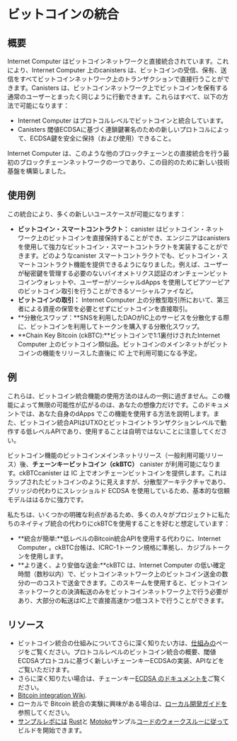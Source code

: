 # ビットコインの統合

## 概要

Internet Computer はビットコインネットワークと直接統合されています。これにより、Internet Computer 上のcanisters は、ビットコインの受信、保有、送信をすべてビットコインネットワーク上のトランザクションで直接行うことができます。Canisters は、ビットコインネットワーク上でビットコインを保有する通常のユーザーとまったく同じように行動できます。これらはすべて、以下の方法で可能になります：

- Internet Computer はプロトコルレベルでビットコインと統合しています。
- Canisters 閾値ECDSAに基づく連鎖鍵署名のための新しいプロトコルによって、ECDSA鍵を安全に保持（および使用）できること。

Internet Computer は、このような他のブロックチェーンとの直接統合を行う最初のブロックチェーンネットワークの一つであり、この目的のために新しい技術基盤を構築しました。

## 使用例

この統合により、多くの新しいユースケースが可能になります：

- **ビットコイン・スマートコントラクト：** canister はビットコイン・ネットワーク上のビットコインを直接保持することができ、エンジニアはcanisters を使用して強力なビットコイン・スマートコントラクトを実装することができます。どのようなcanister スマートコントラクトでも、ビットコイン・スマートコントラクト機能を提供できるようになりました。例えば、ユーザーが秘密鍵を管理する必要のないバイオメトリクス認証のオンチェーンビットコインウォレットや、ユーザーがソーシャルdApps を使用してピアツーピアのビットコイン取引を行うことができるソーシャルファイなど。
- **ビットコインの取引：** Internet Computer 上の分散型取引所において、第三者による資産の保管を必要とせずにビットコインを直接取引。
- **分散化スワップ：**SNSを利用したDAOがIC上のサービスを分散化する際に、ビットコインを利用してトークンを購入する分散化スワップ。
- **Chain Key Bitcoin (ckBTC):**ビットコインで1:1裏付けされたInternet Computer 上のビットコイン類似品。ビットコインのメインネットがビットコインの機能をリリースした直後に IC 上で利用可能になる予定。

## 例

これらは、ビットコイン統合機能の使用方法のほんの一例に過ぎません。この機能によって無限の可能性が広がるのは、あなたの想像力だけです。このドキュメントでは、あなた自身のdApps でこの機能を使用する方法を説明します。また、ビットコイン統合APIはUTXOとビットコイントランザクションレベルで動作する低レベルAPIであり、使用することは自明ではないことに注意してください。

ビットコイン機能のビットコインメインネットリリース（一般利用可能リリース）後、**チェーンキービットコイン（ckBTC）** canister が利用可能になります。ckBTCcanister は IC 上でオンチェーンビットコインを提供します。これはラップされたビットコインのように見えますが、分散型アーキテクチャであり、ブリッジの代わりにスレッショルド ECDSA を使用しているため、基本的な信頼モデルははるかに強力です。

私たちは、いくつかの明確な利点があるため、多くの人々がプロジェクトに私たちのネイティブ統合の代わりにckBTCを使用することを好むと想定しています：

- **統合が簡単:**低レベルのBitcoin統合APIを使用する代わりに、Internet Computer 。ckBTC台帳は、ICRC-1トークン規格に準拠し、カジブルトークンを使用します。
- **より速く、より安価な送金:**ckBTC は、Internet Computer の低い確定時間（数秒以内）で、ビットコインネットワーク上のビットコイン送金の数分の一のコストで送金できます。このスキームを使用すると、ビットコインネットワークとの決済転送のみをビットコインネットワーク上で行う必要があり、大部分の転送はIC上で直接高速かつ低コストで行うことができます。

## リソース

- ビットコイン統合の仕組みについてさらに深く知りたい方は、[仕組みの](bitcoin-how-it-works.md)ページをご覧ください。プロトコルレベルのビットコイン統合の概要、閾値ECDSAプロトコルに基づく新しいチェーンキーECDSAの実装、APIなどをご覧いただけます。
- さらに深く知りたい場合は、チェーンキー[ECDSA のドキュメントを](https://internetcomputer.org/docs/current/developer-docs/integrations/t-ecdsa)ご覧ください。
- [Bitcoin integration Wiki](https://wiki.internetcomputer.org/wiki/Bitcoin_integration).
- ローカルで Bitcoin 統合の実験に興味がある場合は、[ローカル開発ガイドを](local-development.md)参照してください。
- [サンプルレポには](https://github.com/dfinity/examples) [Rust](https://github.com/dfinity/examples/tree/master/rust/basic_bitcoin)と [Motoko](https://github.com/dfinity/examples/tree/master/motoko/basic_bitcoin)サンプル[コードのウォークスルーに従って](../../../samples/deploying-your-first-bitcoin-dapp.md)ビルドを開始できます。

<!---
# Bitcoin integration

## Overview

The Internet Computer integrates directly with the Bitcoin network. This allows canisters on the Internet Computer to receive, hold, and send Bitcoin, all directly with transactions on the Bitcoin network. Canisters can act exactly like regular users holding bitcoin on the Bitcoin network. All of this is made possible by:
-  The Internet Computer integrating with Bitcoin at the protocol level 
-  Canisters being able to securely hold (and use) ECDSA keys by means of a novel protocol for chain-key signatures, based on threshold ECDSA. 

The Internet Computer is among the first blockchain networks performing such direct integration with other blockchains and has built a novel technology foundation for this purpose.

## Use cases
This integration allows for a plethora of novel use cases:

-   **Bitcoin smart contracts:** a canister can directly hold Bitcoin on the Bitcoin network, which allows engineers to implement powerful Bitcoin smart contracts using canisters. Any canister smart contract can now offer Bitcoin smart contract functionality. For example on-chain Bitcoin wallets with biometric authentication without the user being required to manage the private key, or Social-Fi, where users can do peer-to-peer Bitcoin transactions using social dApps.
-   **Trading Bitcoin:** trade Bitcoin directly on decentralized exchanges on the Internet Computer, without requiring any third-party custody of the assets.
-   **Decentralization swap:** using Bitcoin to buy tokens in a decentralization swap when an SNS-powered DAO decentralizes a service on the IC.
-   **Chain Key Bitcoin (ckBTC):** a Bitcoin analogue on the Internet Computer that is backed 1:1 by bitcoin, will be available on the IC shortly after the Bitcoin mainnet release of the Bitcoin feature. ckBTC will be the easiest way to handle bitcoin on the IC.

## Examples
These are only a few examples of how one can use the Bitcoin integration feature. Your imagination is the only limit to the endless range of possibilities being opened up by this feature. This documentation explains how to use this feature in your own dApps. Please also note that the Bitcoin integration API is a low-level API that operates on the level of UTXOs and Bitcoin transactions and is non-trivial to use.

After the Bitcoin mainnet release (general availability release) of the Bitcoin feature, a **Chain Key Bitcoin (ckBTC)** canister will be made available. The ckBTC canister will provide on-chain bitcoin on the IC, which looks and feels like wrapped bitcoin but has a much stronger underlying trust model because of its decentralized architecture and using threshold ECDSA instead of bridges. 

We envision that many people will prefer to use ckBTC instead of our native integration for their projects because of some distinct advantages:
-   **Easier to integrate:** instead of using the low-level Bitcoin integration API, one can simply access the ckBTC ledger like any other ledger on the Internet Computer. The ckBTC ledger will adhere to the ICRC-1 token standard for fungible tokens.
-   **Faster and cheaper transfers:** ckBTC can be transferred with the low finality time of the Internet Computer (within seconds) and for a fraction of the cost of a Bitcoin transfer on the Bitcoin network. Using this scheme, only the settlement transfers with the Bitcoin network need to be done on the Bitcoin network, the majority of transfers can be done at high speed and low cost directly on the IC.

## Resources

- If you want to dive deeper into how Bitcoin integration works, see the [how it works](bitcoin-how-it-works.md) page to get an overview of the protocol-level Bitcoin integration, our novel chain-key ECDSA implementation based on a threshold ECDSA protocol, the API, and more. 
- If you want to go even deeper, have a look at the [chain-key ECDSA documentation](https://internetcomputer.org/docs/current/developer-docs/integrations/t-ecdsa).
- [Bitcoin integration Wiki](https://wiki.internetcomputer.org/wiki/Bitcoin_integration).
- If you are interested in experimenting with Bitcoin integration locally, see the [local development guide](local-development.md).
- In the [examples repo](https://github.com/dfinity/examples) you can find sample code in [Rust](https://github.com/dfinity/examples/tree/master/rust/basic_bitcoin) and [Motoko](https://github.com/dfinity/examples/tree/master/motoko/basic_bitcoin) from which you can start to build following the [sample code walk-through](../../../samples/deploying-your-first-bitcoin-dapp.md).

-->
